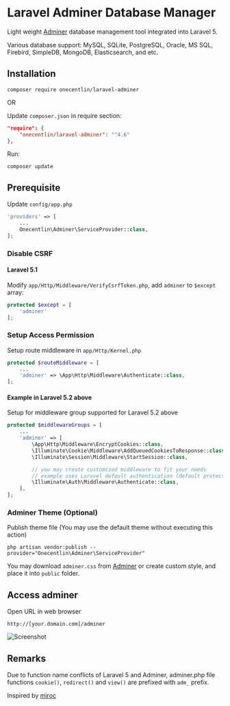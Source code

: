 # Laravel Adminer Database Manager

Light weight [Adminer](https://www.adminer.org) database management tool integrated into Laravel 5.

Various database support: MySQL, SQLite, PostgreSQL, Oracle, MS SQL, Firebird, SimpleDB, MongoDB, Elasticsearch, and etc.

## Installation

```
composer require onecentlin/laravel-adminer
```

OR

Update `composer.json` in require section:

```json
"require": {
    "onecentlin/laravel-adminer": "^4.6"
},
```

Run:
```
composer update
```

## Prerequisite

Update `config/app.php`

```php
'providers' => [
    ...
    Onecentlin\Adminer\ServiceProvider::class,
];
```

### Disable CSRF

#### Laravel 5.1

Modify `app/Http/Middleware/VerifyCsrfToken.php`, add `adminer` to `$except` array:

```php
protected $except = [
    'adminer'
];
```

### Setup Access Permission

Setup route middleware in `app/Http/Kernel.php`

```php
protected $routeMiddleware = [
    ...
    'adminer' => \App\Http\Middleware\Authenticate::class,
];
```

#### Example in Laravel 5.2 above

Setup for middleware group supported for Laravel 5.2 above

```php
protected $middlewareGroups = [
    ...
    'adminer' => [
        \App\Http\Middleware\EncryptCookies::class,
        \Illuminate\Cookie\Middleware\AddQueuedCookiesToResponse::class,
        \Illuminate\Session\Middleware\StartSession::class,

        // you may create customized middleware to fit your needs
        // example uses Laravel default authentication (default protection)
        \Illuminate\Auth\Middleware\Authenticate::class,
    ],
];
```

### Adminer Theme (Optional)

Publish theme file (You may use the default theme without executing this action)
```
php artisan vendor:publish --provider="Onecentlin\Adminer\ServiceProvider"
```

You may download `adminer.css` from [Adminer](https://www.adminer.org) or create custom style, and place it into `public` folder.

## Access adminer
Open URL in web browser
```
http://[your.domain.com]/adminer
```

![Screenshot](https://raw.githubusercontent.com/onecentlin/laravel-adminer/master/screenshots/adminer-db-support.png "various database support")

## Remarks
Due to function name conflicts of Laravel 5 and Adminer, adminer.php file
functions `cookie()`, `redirect()` and `view()` are prefixed with `adm_` prefix.

Inspired by [miroc](https://github.com/miroc/Laravel-Adminer)
